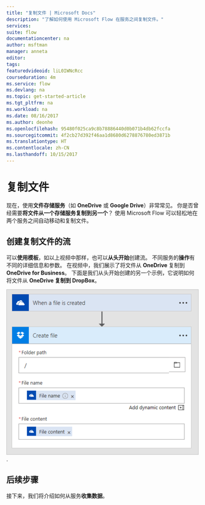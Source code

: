 ```yaml
---
title: "复制文件 | Microsoft Docs"
description: "了解如何使用 Microsoft Flow 在服务之间复制文件。"
services: 
suite: flow
documentationcenter: na
author: msftman
manager: anneta
editor: 
tags: 
featuredvideoid: liL0IWNcRcc
courseduration: 4m
ms.service: flow
ms.devlang: na
ms.topic: get-started-article
ms.tgt_pltfrm: na
ms.workload: na
ms.date: 08/16/2017
ms.author: deonhe
ms.openlocfilehash: 95480f025ca9c8b78886440d0b071b4db62fccfa
ms.sourcegitcommit: 4f2cb27d392f46aa1d8680d6278876780ed3871b
ms.translationtype: HT
ms.contentlocale: zh-CN
ms.lasthandoff: 10/15/2017
---
```

# <a name="copy-files"></a>复制文件
现在，使用**文件存储服务**（如 **OneDrive** 或 **Google Drive**）非常常见。  你是否曾经需要**将文件从一个存储服务复制到另一个**？  使用 Microsoft Flow 可以轻松地在两个服务之间自动移动和复制文件。

## <a name="creating-flows-that-copy-files"></a>创建复制文件的流
可以**使用模板**，如以上视频中那样，也可以**从头开始**创建流。  不同服务的**操作**有不同的详细信息和参数。  在视频中，我们展示了将文件从 **OneDrive** 复制到 **OneDrive for Business**。  下面是我们从头开始创建的另一个示例，它说明如何将文件从 **OneDrive 复制到 DropBox**。

![OneDrive 到 DropBox](./media/learning-copy-files/onedrive-to-dropbox.png).

## <a name="next-steps"></a>后续步骤
接下来，我们将介绍如何从服务**收集数据**。

